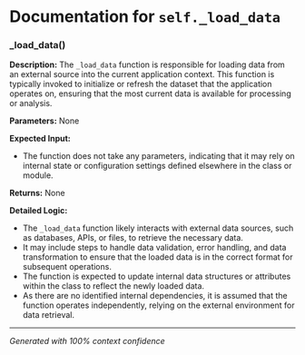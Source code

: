 # Documentation for `self._load_data`

### _load_data()

**Description:**
The `_load_data` function is responsible for loading data from an external source into the current application context. This function is typically invoked to initialize or refresh the dataset that the application operates on, ensuring that the most current data is available for processing or analysis.

**Parameters:**
None

**Expected Input:**
- The function does not take any parameters, indicating that it may rely on internal state or configuration settings defined elsewhere in the class or module.

**Returns:**
None

**Detailed Logic:**
- The `_load_data` function likely interacts with external data sources, such as databases, APIs, or files, to retrieve the necessary data.
- It may include steps to handle data validation, error handling, and data transformation to ensure that the loaded data is in the correct format for subsequent operations.
- The function is expected to update internal data structures or attributes within the class to reflect the newly loaded data.
- As there are no identified internal dependencies, it is assumed that the function operates independently, relying on the external environment for data retrieval.

---
*Generated with 100% context confidence*
